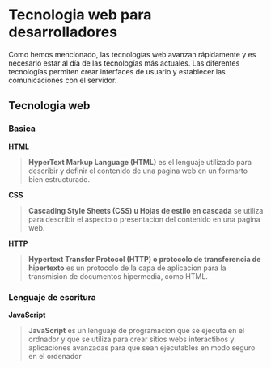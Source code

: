 # **Tecnologia web para desarrolladores**

Como hemos mencionado, las tecnologías web avanzan rápidamente y es necesario estar al día de las tecnologías más actuales. Las diferentes tecnologías permiten crear interfaces de usuario y establecer las comunicaciones con el servidor.

## **Tecnologia web**

### **Basica** 

**HTML**
> **HyperText Markup Language (HTML)** es el lenguaje utilizado para describir y definir el contenido de una pagina web en un formarto bien estructurado.

**CSS**
>**Cascading Style Sheets (CSS) u Hojas de estilo en cascada** se utiliza para describir el aspecto o presentacion del contenido en una pagina web.

**HTTP**
>**Hypertext Transfer Protocol (HTTP) o protocolo de transferencia de hipertexto** es un protocolo de la capa de aplicacion para la transmision de documentos hipermedia, como HTML.

### **Lenguaje de escritura**

**JavaScript**
> **JavaScript** es un lenguaje de programacion que se ejecuta en el ordnador y que se utiliza para crear sitios webs interactibos y aplicaciones avanzadas para que sean ejecutables en modo seguro en el ordenador 
